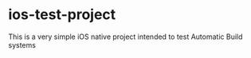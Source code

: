 # ios-test-project
This is a very simple iOS native project intended to test Automatic Build systems
